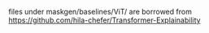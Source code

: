 files under maskgen/baselines/ViT/ are borrowed from https://github.com/hila-chefer/Transformer-Explainability

